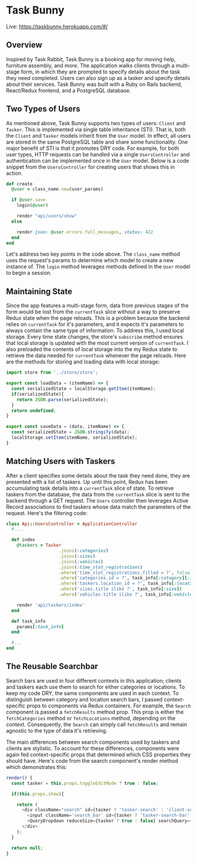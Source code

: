 # Task Bunny

Live: https://taskbunny.herokuapp.com/#/

## Overview

Inspired by Task Rabbit, Task Bunny is a booking app for moving help, furniture assembly, and more. The application walks clients through a multi-stage form, in which they are prompted to specify details about the task they need completed. Users can also sign up as a tasker and specify details about their services. Task Bunny was built with a Ruby on Rails backend, React/Redux frontend, and a PostgreSQL database.

## Two Types of Users

As mentioned above, Task Bunny supports two types of users: `Client` and `Tasker`. This is implemented via single table inheritance (STI). That is, both the `Client` and `Tasker` models inherit from the `User` model. In effect, all users are stored in the same PostgreSQL table and share some functionality. One major benefit of STI is that it promotes DRY code. For example, for both user types, HTTP requests can be handled via a single `UsersController` and authentication can be implemented once in the `User` model. Below is a code snippet from the `UsersController` for creating users that shows this in action.  

```ruby
def create
  @user = class_name.new(user_params)

  if @user.save
    login(@user)

    render "api/users/show"
  else

    render json: @user.errors.full_messages, status: 422
  end
end
```

Let's address two key points in the code above. The `class_name` method uses the request's params to determine which model to create a new instance of. The `login` method leverages methods defined in the `User` model to begin a session.


## Maintaining State

Since the app features a multi-stage form, data from previous stages of the form would be lost from the `currentTask` slice without a way to preserve Redux state when the page reloads. This is a problem because the backend relies on `currentTask` for it's parameters, and it expects it's parameters to always contain the same type of information. To address this, I used local storage. Every time state changes, the store's `subscribe` method ensures that local storage is updated with the most current version of `currentTask`. I also preloaded the contents of local storage into the my Redux state to retrieve the data needed for `currentTask` whenever the page reloads. Here are the methods for storing and loading data with local storage:

``` javascript
import store from '../store/store';

export const loadData = (itemName) => {
  const serializedState = localStorage.getItem(itemName);
  if(serializedState){
    return JSON.parse(serializedState);
  }
  return undefined;
}

export const saveData = (data, itemName) => {
  const serializedState = JSON.stringify(data);
  localStorage.setItem(itemName, serializedState);
}
```


## Matching Users with Taskers

After a client specifies some details about the task they need done, they are presented with a list of taskers. Up until this point, Redux has been accumulating task details into a `currentTask` slice of state. To retrieve taskers from the database, the data from the `currentTask` slice is sent to the backend through a GET request. The `Users` controller then leverages Active Record associations to find taskers whose data match the parameters of the request. Here's the filtering code:

``` ruby
class Api::UsersController < ApplicationController
  #....

  def index
    @taskers = Tasker
                    .joins(:categories)
                    .joins(:sizes)
                    .joins(:vehicles)
                    .joins(:time_slot_registrations)
                    .where('time_slot_registrations.filled = ?', false)
                    .where('categories.id = ?', task_info[:category][:id])
                    .where('taskers.location_id = ?', task_info[:location][:id])
                    .where('sizes.title ilike ?', task_info[:size])
                    .where('vehicles.title ilike ?', task_info[:vehicle])

    render 'api/taskers/index'
  end

  def task_info
    params[:task_info]
  end

  #...
end
```

## The Reusable Searchbar

Search bars are used in four different contexts in this application; clients and taskers each use them to search for either categories or locations. To keep my code DRY, the same components are used in each context. To distinguish between category and location search bars, I passed context-specific props to components via Redux containers. For example, the `Search` component is passed a `fetchResults` method prop. This prop is either the `fetchCategories` method or `fetchLocations` method, depending on the context. Consequently, the `Search` can simply call `fetchResults` and remain agnostic to the type of data it's retrieving.

The main differences between search components used by taskers and clients are stylistic. To account for these differences, components were again fed context-specific props that determined which CSS properties they should have. Here's code from the search component's render method which demonstrates this:

``` javascript
render() {
  const tasker = this.props.toggleEditMode ? true : false;

  if(this.props.show){

    return (
      <div className="search" id={tasker ? 'tasker-search' : 'client-search'} >
        <input className='search_bar' id={tasker ? 'tasker-search-bar' : 'client-search-bar'} type="text" value={this.state.searchQuery} placeholder={this.props.placeholder}  onClick={this.handleClick} onChange={ this.handleChange } />
        <QueryDropdown reduceSize={tasker ? true : false} searchQuery={this.state.searchQuery} open={this.props.open}path={ this.props.path } type={this.props.type}/>
      </div>
    );
  }

  return null;
}
```
